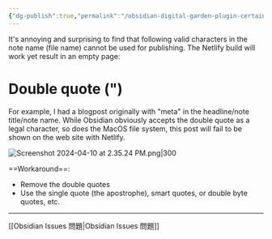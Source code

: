 ```yaml
---
{"dg-publish":true,"permalink":"/obsidian-digital-garden-plugin-certain-characters-in-note-name-or-title-won-t-work-resulting-in-page-not-found-but-will-build-successfully-on-netlify-ob/","noteIcon":"2"}
---
```


It's annoying and surprising to find that following valid characters in the note name (file name) cannot be used for publishing. The Netlify build will work yet result in an empty page:
# Double quote (")

For example, I had a blogpost originally with "meta" in the headline/note title/note name. While Obsidian obviously accepts the double quote as a legal character, so does the MacOS file system, this post will fail to be shown on the web site with Netlify. 

![Screenshot 2024-04-10 at 2.35.24 PM.png|300](/img/user/_attachments/_OB/Screenshot%202024-04-10%20at%202.35.24%20PM.png)

==Workaround==: 

- Remove the double quotes
- Use the single quote (the apostrophe), smart quotes, or double byte quotes, etc.
---

[[Obsidian Issues 問題\|Obsidian Issues 問題]]

